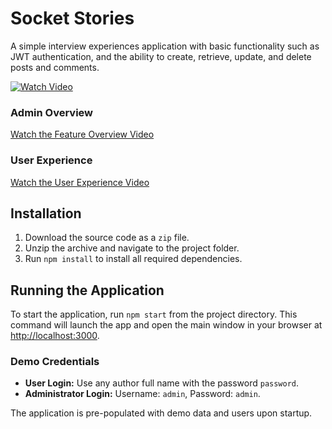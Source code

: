 # Socket Stories

A simple interview experiences application with basic functionality such as JWT authentication, and the ability to create, retrieve, update, and delete posts and comments.

[![Watch Video](https://github.com/mitupatil18/spring-web/assets/117500694/6169be05-4bb5-4c57-9c73-1c64d3ed8797)](https://drive.google.com/file/d/1eqKfEmFsQ1Enlc4qKTRBugcErvNgK0wj/view?usp=sharing)

### Admin Overview

 [Watch the Feature Overview Video](https://drive.google.com/file/d/1eqKfEmFsQ1Enlc4qKTRBugcErvNgK0wj/view)

### User Experience

 [Watch the User Experience Video](https://drive.google.com/file/d/1jU6hsDUVEWZcbx3bFlqY8lOInq-Y_Md_/view)


## Installation

1. Download the source code as a `zip` file.
2. Unzip the archive and navigate to the project folder.
3. Run `npm install` to install all required dependencies.

## Running the Application

To start the application, run `npm start` from the project directory. This command will launch the app and open the main window in your browser at [http://localhost:3000](http://localhost:3000).

### Demo Credentials

- **User Login:** Use any author full name with the password `password`.
- **Administrator Login:** Username: `admin`, Password: `admin`.

The application is pre-populated with demo data and users upon startup.
